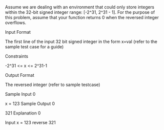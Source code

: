 Assume we are dealing with an environment that could only store integers within the 32-bit signed integer range: [-2^31, 2^31 - 1]. For the purpose of this problem, assume that your function returns 0 when the reversed integer overflows.

Input Format

The first line of the input 32 bit signed integer in the form x=val (refer to the sample test case for a guide)

Constraints

-2^31 <= x <= 2^31-1

Output Format

The reversed integer (refer to sample testcase)

Sample Input 0

x = 123
Sample Output 0

321
Explanation 0

Input x = 123 reverse 321